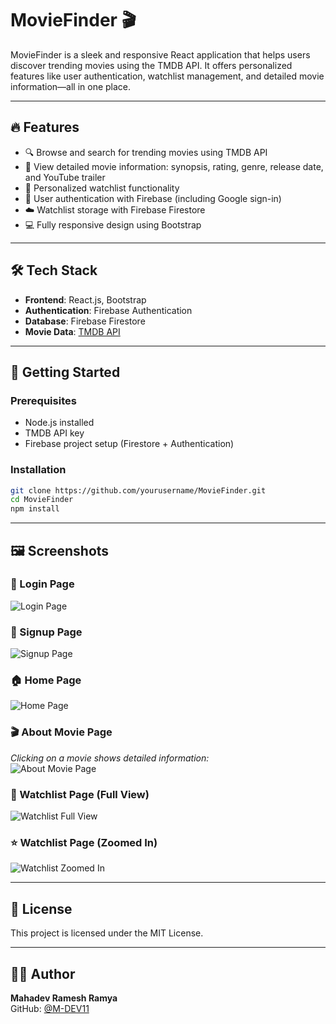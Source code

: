 # MovieFinder 🎬

MovieFinder is a sleek and responsive React application that helps users discover trending movies using the TMDB API. It offers personalized features like user authentication, watchlist management, and detailed movie information—all in one place.

---

## 🔥 Features

- 🔍 Browse and search for trending movies using TMDB API  
- 📄 View detailed movie information: synopsis, rating, genre, release date, and YouTube trailer  
- 🧾 Personalized watchlist functionality  
- 🔐 User authentication with Firebase (including Google sign-in)  
- ☁️ Watchlist storage with Firebase Firestore  
- 💻 Fully responsive design using Bootstrap  

---

## 🛠️ Tech Stack

- **Frontend**: React.js, Bootstrap  
- **Authentication**: Firebase Authentication  
- **Database**: Firebase Firestore  
- **Movie Data**: [TMDB API](https://www.themoviedb.org/documentation/api)  

---

## 🚀 Getting Started

### Prerequisites

- Node.js installed  
- TMDB API key  
- Firebase project setup (Firestore + Authentication)  

### Installation

```bash
git clone https://github.com/yourusername/MovieFinder.git
cd MovieFinder
npm install
```

---

## 🖼️ Screenshots

### 🔐 Login Page  
![Login Page](https://github.com/user-attachments/assets/92535d0f-e302-4b67-966d-00fe66edf0e4)

### 📝 Signup Page  
![Signup Page](https://github.com/user-attachments/assets/6e64fa9d-9552-49dd-a467-322ff124e873)

### 🏠 Home Page  
![Home Page](https://github.com/user-attachments/assets/fef6df7e-db94-4fe0-8d5b-b923bcb5a070)

### 🎬 About Movie Page  
*Clicking on a movie shows detailed information:*  
![About Movie Page](https://github.com/user-attachments/assets/4fcf2574-df74-4760-a200-a95726573c73)

### 📄 Watchlist Page (Full View)  
![Watchlist Full View](https://github.com/user-attachments/assets/74b621d9-2e60-45fb-9754-7f8c7fbfb024)

### ⭐ Watchlist Page (Zoomed In)  
![Watchlist Zoomed In](https://github.com/user-attachments/assets/5cc583ba-9495-4a94-9e04-9ffd91aaa2d1)

---

## 📄 License

This project is licensed under the MIT License.

---

## 🙋‍♂️ Author

**Mahadev Ramesh Ramya**  
GitHub: [@M-DEV11](https://github.com/M-DEV11)
